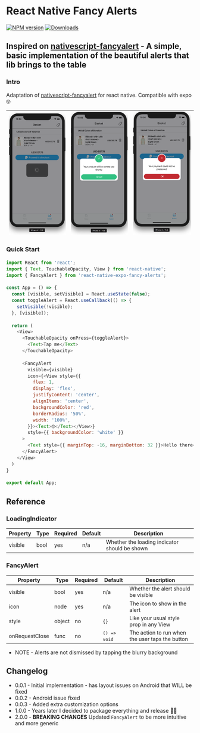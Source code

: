 # React Native Fancy Alerts

[![NPM version][npm-image]][npm-url]
[![Downloads][downloads-image]][npm-url]

[npm-image]:http://img.shields.io/npm/v/react-native-expo-fancy-alerts.svg
[npm-url]:https://npmjs.org/package/react-native-expo-fancy-alerts
[downloads-image]:http://img.shields.io/npm/dm/react-native-expo-fancy-alerts.svg

## Inspired on [nativescript-fancyalert](https://github.com/NathanWalker/nativescript-fancyalert) - A simple, basic implementation of the beautiful alerts that lib brings to the table

### Intro

Adaptation of [nativescript-fancyalert](https://github.com/NathanWalker/nativescript-fancyalert) for react native. Compatible with expo 🤓

| ![Screenshot loading](screenshots/loading.png) | ![Screenshot success](screenshots/success.png) | ![Screenshot error](screenshots/error.png) |
| ---------------------------------------------- | ---------------------------------------------- | ------------------------------------------ |

### Quick Start

```javascript
import React from 'react';
import { Text, TouchableOpacity, View } from 'react-native';
import { FancyAlert } from 'react-native-expo-fancy-alerts';

const App = () => {
  const [visible, setVisible] = React.useState(false);
  const toggleAlert = React.useCallback(() => {
    setVisible(!visible);
  }, [visible]);

  return (
    <View>
      <TouchableOpacity onPress={toggleAlert}>
        <Text>Tap me</Text>
      </TouchableOpacity>

      <FancyAlert
        visible={visible}
        icon={<View style={{
          flex: 1,
          display: 'flex',
          justifyContent: 'center',
          alignItems: 'center',
          backgroundColor: 'red',
          borderRadius: '50%',
          width: '100%',
        }}><Text>🤓</Text></View>}
        style={{ backgroundColor: 'white' }}
      >
        <Text style={{ marginTop: -16, marginBottom: 32 }}>Hello there</Text>
      </FancyAlert>
    </View>
  )
}

export default App;
```

## Reference

### LoadingIndicator

| Property | Type | Required | Default | Description                                   |
| -------- | ---- | -------- | ------- | --------------------------------------------- |
| visible  | bool | yes      | n/a     | Whether the loading indicator should be shown |

### FancyAlert

| Property       | Type   | Required | Default      | Description                                            |
| -------------- | ------ | -------- | ------------ | ------------------------------------------------------ |
| visible        | bool   | yes      | n/a          | Whether the alert should be visible                    |
| icon           | node   | yes      | n/a          | The icon to show in the alert                          |
| style          | object | no       | `{}`         | Like your usual style prop in any View                 |
| onRequestClose | func   | no       | `() => void` | The action to run when the user taps the button        |

* NOTE -
  Alerts are not dismissed by tapping the blurry background

## Changelog

* 0.0.1 - Initial implementation - has layout issues on Android that WILL be fixed
* 0.0.2 - Android issue fixed
* 0.0.3 - Added extra customization options
* 1.0.0 - Years later I decided to package everything and release 🎉🥳
* 2.0.0 - **BREAKING CHANGES** Updated `FancyAlert` to be more intuitive and more generic
